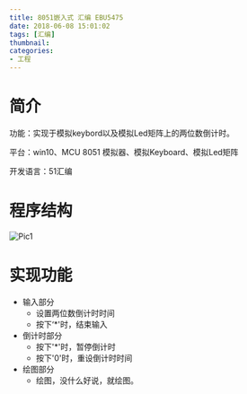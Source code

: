 ```yaml
---
title: 8051嵌入式 汇编 EBU5475
date: 2018-06-08 15:01:02
tags: [汇编]
thumbnail: 
categories: 
- 工程
---
```

# 简介

功能：实现于模拟keybord以及模拟Led矩阵上的两位数倒计时。

平台：win10、MCU 8051 模拟器、模拟Keyboard、模拟Led矩阵

开发语言：51汇编

# 程序结构

![Pic1](http://ok8er9pip.bkt.clouddn.com/1528442431.png?imageMogr2/thumbnail/!70p)

# 实现功能

- 输入部分
  - 设置两位数倒计时时间
  - 按下‘\*'时，结束输入
- 倒计时部分
  - 按下'\*'时，暂停倒计时
  - 按下'0'时，重设倒计时时间
- 绘图部分
  - 绘图，没什么好说，就绘图。

